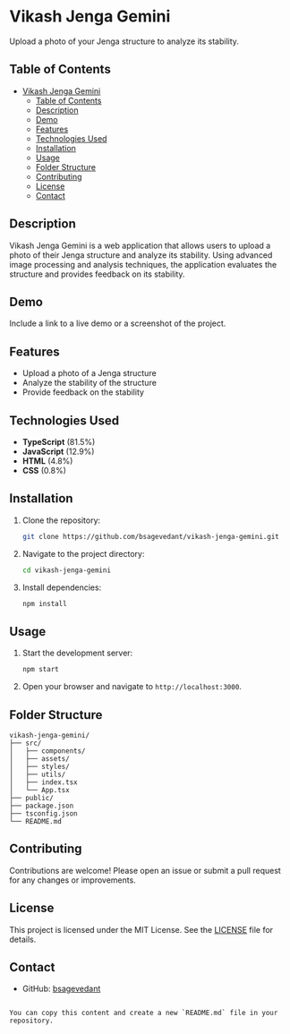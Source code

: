 # Vikash Jenga Gemini

Upload a photo of your Jenga structure to analyze its stability.

## Table of Contents
- [Vikash Jenga Gemini](#vikash-jenga-gemini)
  - [Table of Contents](#table-of-contents)
  - [Description](#description)
  - [Demo](#demo)
  - [Features](#features)
  - [Technologies Used](#technologies-used)
  - [Installation](#installation)
  - [Usage](#usage)
  - [Folder Structure](#folder-structure)
  - [Contributing](#contributing)
  - [License](#license)
  - [Contact](#contact)

## Description

Vikash Jenga Gemini is a web application that allows users to upload a photo of their Jenga structure and analyze its stability. Using advanced image processing and analysis techniques, the application evaluates the structure and provides feedback on its stability.

## Demo

Include a link to a live demo or a screenshot of the project.

## Features

- Upload a photo of a Jenga structure
- Analyze the stability of the structure
- Provide feedback on the stability

## Technologies Used

- **TypeScript** (81.5%)
- **JavaScript** (12.9%)
- **HTML** (4.8%)
- **CSS** (0.8%)

## Installation

1. Clone the repository:
   ```sh
   git clone https://github.com/bsagevedant/vikash-jenga-gemini.git
2. Navigate to the project directory:
   ```sh
   cd vikash-jenga-gemini
   ```
3. Install dependencies:
   ```sh
   npm install
   ```

## Usage

1. Start the development server:
   ```sh
   npm start
   ```
2. Open your browser and navigate to `http://localhost:3000`.

## Folder Structure

```plaintext
vikash-jenga-gemini/
├── src/
│   ├── components/
│   ├── assets/
│   ├── styles/
│   ├── utils/
│   ├── index.tsx
│   └── App.tsx
├── public/
├── package.json
├── tsconfig.json
└── README.md
```

## Contributing

Contributions are welcome! Please open an issue or submit a pull request for any changes or improvements.

## License

This project is licensed under the MIT License. See the [LICENSE](LICENSE) file for details.

## Contact

- GitHub: [bsagevedant](https://github.com/bsagevedant)
```

You can copy this content and create a new `README.md` file in your repository.
